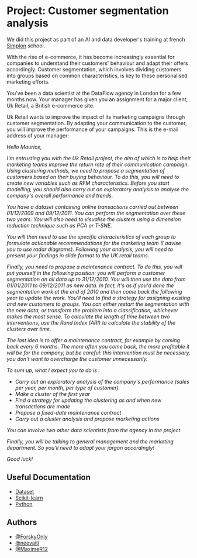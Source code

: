 
# Project: Customer segmentation analysis

We did this project as part of an AI and data developer's training at french [Simplon](https://simplon.co/) school.

With the rise of e-commerce, it has become increasingly essential for companies to understand their customers' behaviour and adapt their offers accordingly. Customer segmentation, which involves dividing customers into groups based on common characteristics, is key to these personalised marketing efforts.


You've been a data scientist at the DataFlow agency in London for a few months now. Your manager has given you an assignment for a major client, Uk Retail, a British e-commerce site.


Uk Retail wants to improve the impact of its marketing campaigns through customer segmentation. By adapting your communication to the customer, you will improve the performance of your campaigns.
This is the e-mail address of your manager:

_Hello Maurice,_


_I'm entrusting you with the Uk Retail project, the aim of which is to help their marketing teams improve the return rate of their communication campaign. Using clustering methods, we need to propose a segmentation of customers based on their buying behaviour. To do this, you will need to create new variables such as RFM characteristics. Before you start modelling, you should also carry out an exploratory analysis to analyse the company's overall performance and trends._


_You have a dataset containing online transactions carried out between 01/12/2009 and 09/12/2011. You can perform the segmentation over these two years. You will also need to visualise the clusters using a dimension reduction technique such as PCA or T-SNE._


_You will then need to use the specific characteristics of each group to formulate actionable recommendations for the marketing team (I advise you to use radar diagrams). Following your analysis, you will need to present your findings in slide format to the UK retail teams._


_Finally, you need to propose a maintenance contract. To do this, you will put yourself in the following position: you will perform a customer segmentation on all data up to 31/12/2010. You will then use the data from 01/01/2011 to 09/12/2011 as new data. In fact, it's as if you'd done the segmentation work at the end of 2010 and then come back the following year to update the work. You'll need to find a strategy for assigning existing and new customers to groups. You can either restart the segmentation with the new data, or transform the problem into a classification, whichever makes the most sense. To calculate the length of time between two interventions, use the Rand Index (ARI) to calculate the stability of the clusters over time._


_The last idea is to offer a maintenance contract, for example by coming back every 6 months. The more often you come back, the more profitable it will be for the company, but be careful: this intervention must be necessary, you don't want to overcharge the customer unnecessarily._


_To sum up, what I expect you to do is :_
- _Carry out an exploratory analysis of the company's performance (sales per year, per month, per type of customer)._
- _Make a cluster of the first year_
- _Find a strategy for updating the clustering as and when new transactions are made_
- _Propose a fixed-date maintenance contract_
- _Carry out a cluster analysis and propose marketing actions_


_You can involve two other data scientists from the agency in the project._


_Finally, you will be talking to general management and the marketing department. So you'll need to adapt your jargon accordingly!_


_Good luck!_


## Useful Documentation

- [Dataset](https://archive.ics.uci.edu/ml/datasets/Online+Retail+II)
- [Scikit-learn](https://scikit-learn.org/stable/) 
- [Python](https://docs.python.org/3/)


## Authors

- [@ForskyOnly](https://github.com/Slemdev)
- [@neevaiti](https://github.com/neevaiti)
- [@MaximeR12](https://github.com/MaximeR12)
